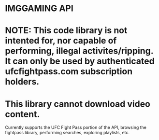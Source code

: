 # IMGGAMING API
# NOTE: This code library is not intented for, nor capable of performing, illegal activites/ripping. It can only be used by authenticated ufcfightpass.com subscription holders.
# This library cannot download video content.

Currently supports the UFC Fight Pass portion of the API, browsing the fightpass library, performing searches, exploring playlists, etc. 
